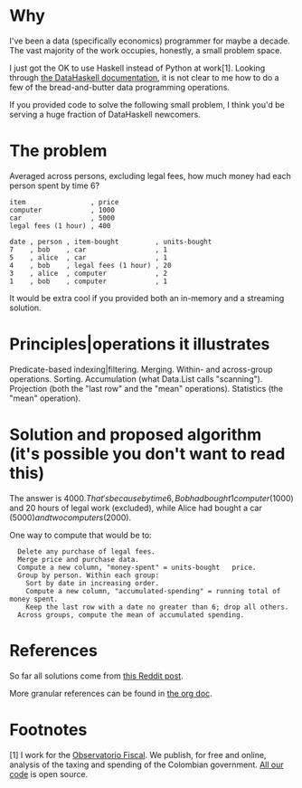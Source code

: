 # Why

I've been a data (specifically economics) programmer for maybe a decade. The vast majority of the work occupies, honestly, a small problem space.

I just got the OK to use Haskell instead of Python at work[1]. Looking through [the DataHaskell documentation](http://www.datahaskell.org/docs/), it is not clear to me how to do a few of the bread-and-butter data programming operations.

If you provided code to solve the following small problem, I think you'd be serving a huge fraction of DataHaskell newcomers.


# The problem

Averaged across persons, excluding legal fees, how much money had each person spent by time 6?

```
item                , price
computer            , 1000
car                 , 5000
legal fees (1 hour) , 400

date , person , item-bought         , units-bought
7    , bob    , car                 , 1
5    , alice  , car                 , 1
4    , bob    , legal fees (1 hour) , 20
3    , alice  , computer            , 2
1    , bob    , computer            , 1
```

It would be extra cool if you provided both an in-memory and a streaming solution.


# Principles|operations it illustrates

Predicate-based indexing|filtering.
Merging.
Within- and across-group operations.
Sorting.
Accumulation (what Data.List calls "scanning").
Projection (both the "last row" and the "mean" operations).
Statistics (the "mean" operation).


# Solution and proposed algorithm (it's possible you don't want to read this)

The answer is $4000. That's because by time 6, Bob had bought 1 computer ($1000) and 20 hours of legal work (excluded), while Alice had bought a car ($5000) and two computers ($2000).

One way to compute that would be to:
```
  Delete any purchase of legal fees.
  Merge price and purchase data.
  Compute a new column, "money-spent" = units-bought   price.
  Group by person. Within each group:
    Sort by date in increasing order.
    Compute a new column, "accumulated-spending" = running total of money spent.
    Keep the last row with a date no greater than 6; drop all others.
  Across groups, compute the mean of accumulated spending.
```


# References

So far all solutions come from [this Reddit post](https://www.reddit.com/r/haskell/comments/a50xpr/datahaskell_solve_this_small_problem_to_fill_some/).

More granular references can be found in [the org doc](org.org).


# Footnotes

[1] I work for the [Observatorio Fiscal](https://www.ofiscal.org/). We publish, for free and online, analysis of the taxing and spending of the Colombian government. [All our code](https://github.com/JeffreyBenjaminBrown/tax.co) is open source.
